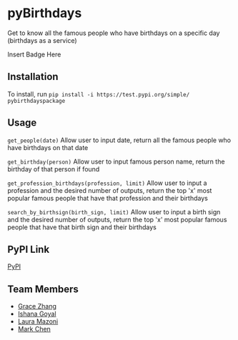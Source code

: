 
# pyBirthdays

Get to know all the famous people who have birthdays on a specific day (birthdays as a service)

Insert Badge Here

## Installation

To install, run `pip install -i https://test.pypi.org/simple/ pybirthdayspackage`

## Usage

`get_people(date)` Allow user to input date, return all the famous people who have birthdays on that date

`get_birthday(person)` Allow user to input famous person name, return the birthday of that person if found

`get_profession_birthdays(profession, limit)` Allow user to input a profession and the desired number of outputs, return the top 'x' most popular famous people that have that profession and their birthdays

`search_by_birthsign(birth_sign, limit)` Allow user to input a birth sign and the desired number of outputs, return the top 'x' most popular famous people that have that birth sign and their birthdays

## PyPI Link

[PyPI](https://test.pypi.org/project/pybirthdayspackage/)

## Team Members

- [Grace Zhang](https://github.com/gracezhang89)
- [Ishana Goyal](https://github.com/ishana-goyal)
- [Laura Mazoni](https://github.com/qlaueen)
- [Mark Chen](https://github.com/markizenlee)
